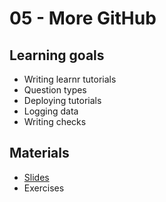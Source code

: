 # 05 - More GitHub

## Learning goals

- Writing learnr tutorials
- Question types
- Deploying tutorials
- Logging data
- Writing checks

## Materials

- [Slides]()
- Exercises
